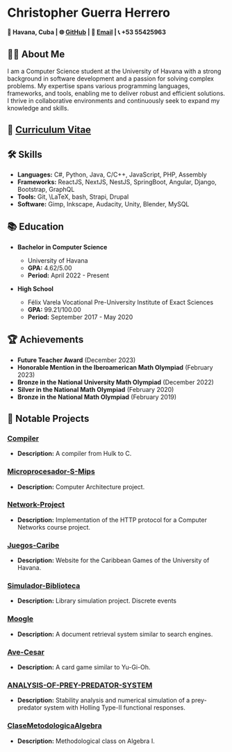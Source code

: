 # Christopher Guerra Herrero

**📍 Havana, Cuba | 🌐 [GitHub](https://github.com/chriss8g) | 📧 [Email](mailto:chriss.8.g@gmail.com) | 📞 +53 55425963**

## 👨‍💻 About Me

I am a Computer Science student at the University of Havana with a strong background in software development and a passion for solving complex problems. My expertise spans various programming languages, frameworks, and tools, enabling me to deliver robust and efficient solutions. I thrive in collaborative environments and continuously seek to expand my knowledge and skills.

## 📄 [Curriculum Vitae](https://github.com/chriss8g/Curriculum/blob/main/english.pdf)

## 🛠 Skills

- **Languages:** C#, Python, Java, C/C++, JavaScript, PHP, Assembly
- **Frameworks:** ReactJS, NextJS, NestJS, SpringBoot, Angular, Django, Bootstrap, GraphQL
- **Tools:** Git, \LaTeX, bash, Strapi, Drupal
- **Software:** Gimp, Inkscape, Audacity, Unity, Blender, MySQL

## 📚 Education

- **Bachelor in Computer Science**
  - University of Havana
  - **GPA:** 4.62/5.00
  - **Period:** April 2022 - Present

- **High School**
  - Félix Varela Vocational Pre-University Institute of Exact Sciences
  - **GPA:** 99.21/100.00
  - **Period:** September 2017 - May 2020

## 🏆 Achievements

- **Future Teacher Award** (December 2023)
- **Honorable Mention in the Iberoamerican Math Olympiad** (February 2023)
- **Bronze in the National University Math Olympiad** (December 2022)
- **Silver in the National Math Olympiad** (February 2020)
- **Bronze in the National Math Olympiad** (February 2019)

## 📂 Notable Projects

### [Compiler](https://github.com/chriss8g/Compiler)
- **Description:** A compiler from Hulk to C.

### [Microprocesador-S-Mips](https://github.com/chriss8g/Microprocesador-S-Mips)
- **Description:** Computer Architecture project.

### [Network-Project](https://github.com/chriss8g/computer-networks-2024)
- **Description:** Implementation of the HTTP protocol for a Computer Networks course project.

### [Juegos-Caribe](https://github.com/chriss8g/Juegos-Caribe)
- **Description:** Website for the Caribbean Games of the University of Havana.

### [Simulador-Biblioteca](https://github.com/chriss8g/Simulador-Biblioteca)
- **Description:** Library simulation project. Discrete events

### [Moogle](https://github.com/chriss8g/Moogle)
- **Description:** A document retrieval system similar to search engines.

### [Ave-Cesar](https://github.com/chriss8g/Ave-Cesar)
- **Description:** A card game similar to Yu-Gi-Oh.

### [ANALYSIS-OF-PREY-PREDATOR-SYSTEM](https://github.com/chriss8g/ANALYSIS-OF-PREY-PREDATOR-SYSTEM)
- **Description:** Stability analysis and numerical simulation of a prey-predator system with Holling Type-II functional responses.

### [ClaseMetodologicaAlgebra](https://github.com/chriss8g/ClaseMetodologicaAlgebra)
- **Description:** Methodological class on Algebra I.


